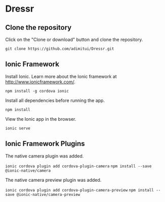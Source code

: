 # Dressr

## Clone the repository

Click on the "Clone or download" button and clone the repository.

`git clone https://github.com/adimitui/Dressr.git`

## Ionic Framework

Install Ionic. Learn more about the Ionic framework at http://www.ionicframework.com/.

`npm install -g cordova ionic`

Install all dependencies before running the app.

`npm install`

View the Ionic app in the browser.

`ionic serve`

## Ionic Framework Plugins

The native camera plugin was added.

`ionic cordova plugin add cordova-plugin-camera`
`npm install --save @ionic-native/camera`

The native camera preview plugin was added.

`ionic cordova plugin add cordova-plugin-camera-preview`
`npm install --save @ionic-native/camera-preview`